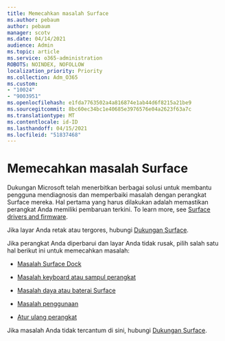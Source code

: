 ```yaml
---
title: Memecahkan masalah Surface
ms.author: pebaum
author: pebaum
manager: scotv
ms.date: 04/14/2021
audience: Admin
ms.topic: article
ms.service: o365-administration
ROBOTS: NOINDEX, NOFOLLOW
localization_priority: Priority
ms.collection: Adm_O365
ms.custom:
- "10024"
- "9003951"
ms.openlocfilehash: e1fda7763502a4a816874e1ab44d6f8215a21be9
ms.sourcegitcommit: 8bc60ec34bc1e40685e3976576e04a2623f63a7c
ms.translationtype: MT
ms.contentlocale: id-ID
ms.lasthandoff: 04/15/2021
ms.locfileid: "51837468"
---
```

# <a name="troubleshoot-surface"></a>Memecahkan masalah Surface

Dukungan Microsoft telah menerbitkan berbagai solusi untuk membantu pengguna mendiagnosis dan memperbaiki masalah dengan perangkat Surface mereka. Hal pertama yang harus dilakukan adalah memastikan perangkat Anda memiliki pembaruan terkini. To learn more, see [Surface drivers and firmware](https://docs.microsoft.com/surface/support-solutions-surface#surface-drivers-and-firmware).

Jika layar Anda retak atau tergores, hubungi [Dukungan Surface](https://docs.microsoft.com/surface/contact-surface-support?tabs=online).

Jika perangkat Anda diperbarui dan layar Anda tidak rusak, pilih salah satu hal berikut ini untuk memecahkan masalah:
 
- [Masalah Surface Dock](https://docs.microsoft.com/surface/support-solutions-surface#surface-dock-issues)
 
- [Masalah keyboard atau sampul perangkat](https://support.microsoft.com/sbs/surface/troubleshoot-your-surface-type-cover-or-keyboard-5b7ed1a7-bedd-5164-94a7-87f8e95df3fe?)
 
- [Masalah daya atau baterai Surface](https://docs.microsoft.com/surface/support-solutions-surface#surface-power-or-battery-issues)
 
- [Masalah penggunaan](https://docs.microsoft.com/surface/support-solutions-surface#deployment-issues)
 
- [Atur ulang perangkat](https://docs.microsoft.com/surface/support-solutions-surface#reset-device)

Jika masalah Anda tidak tercantum di sini, hubungi [Dukungan Surface](https://docs.microsoft.com/surface/contact-surface-support?tabs=online).

